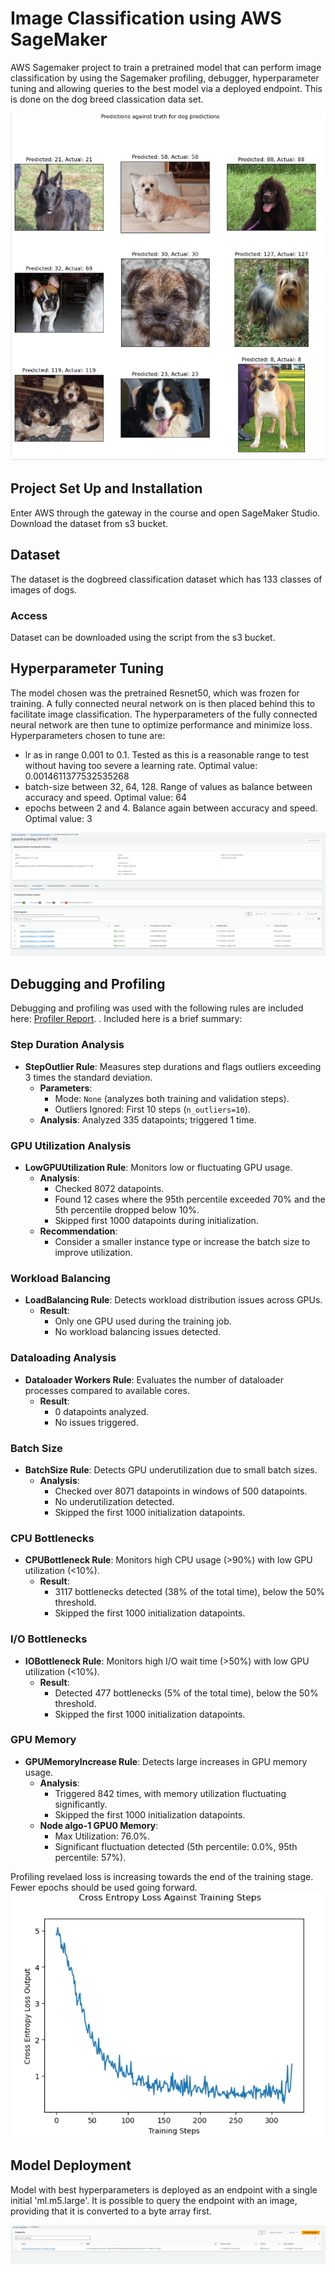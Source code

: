 # Image Classification using AWS SageMaker

AWS Sagemaker project to train a pretrained model that can perform image classification by using the Sagemaker profiling, debugger, hyperparameter tuning and allowing queries to the best model via a deployed endpoint. This is done on the dog breed classication data set.

![Dog Predictions](Screenshots/dogPredictions.PNG)


## Project Set Up and Installation
Enter AWS through the gateway in the course and open SageMaker Studio. 
Download the dataset from s3 bucket. 

## Dataset
The dataset is the dogbreed classification dataset which has 133 classes of images of dogs.

### Access
Dataset can be downloaded using the script from the s3 bucket.

## Hyperparameter Tuning
The model chosen was the pretrained Resnet50, which was frozen for training. A fully connected neural network on is then placed behind this to facilitate image classification. The hyperparameters of the fully connected neural network are then tune to optimize performance and minimize loss. Hyperparameters chosen to tune are: 
- lr as in range 0.001 to 0.1. Tested as this is a reasonable range to test without having too severe a learning rate. Optimal value: 0.0014611377532535268
- batch-size between 32, 64, 128. Range of values as balance between accuracy and speed. Optimal value: 64 
- epochs between 2 and 4. Balance again between accuracy and speed. Optimal value: 3

![Hyperparameter Training](./Screenshots/HPTuningJobs2.PNG)

## Debugging and Profiling
Debugging and profiling was used with the following rules are included here: [Profiler Report](./ProfilerReport/profiler-output/profiler-report.html). 
. Included here is a brief summary:
### Step Duration Analysis
- **StepOutlier Rule**: Measures step durations and flags outliers exceeding 3 times the standard deviation.
  - **Parameters**: 
    - Mode: `None` (analyzes both training and validation steps).
    - Outliers Ignored: First 10 steps (`n_outliers=10`).
  - **Analysis**: Analyzed 335 datapoints; triggered 1 time.
### GPU Utilization Analysis
- **LowGPUUtilization Rule**: Monitors low or fluctuating GPU usage.
  - **Analysis**:
    - Checked 8072 datapoints.
    - Found 12 cases where the 95th percentile exceeded 70% and the 5th percentile dropped below 10%.
    - Skipped first 1000 datapoints during initialization.
  - **Recommendation**: 
    - Consider a smaller instance type or increase the batch size to improve utilization.
### Workload Balancing
- **LoadBalancing Rule**: Detects workload distribution issues across GPUs.
  - **Result**: 
    - Only one GPU used during the training job.
    - No workload balancing issues detected.
### Dataloading Analysis
- **Dataloader Workers Rule**: Evaluates the number of dataloader processes compared to available cores.
  - **Result**: 
    - 0 datapoints analyzed.
    - No issues triggered.
### Batch Size
- **BatchSize Rule**: Detects GPU underutilization due to small batch sizes.
  - **Analysis**:
    - Checked over 8071 datapoints in windows of 500 datapoints.
    - No underutilization detected.
    - Skipped the first 1000 initialization datapoints.
### CPU Bottlenecks
- **CPUBottleneck Rule**: Monitors high CPU usage (>90%) with low GPU utilization (<10%).
  - **Result**:
    - 3117 bottlenecks detected (38% of the total time), below the 50% threshold.
    - Skipped the first 1000 initialization datapoints.
### I/O Bottlenecks
- **IOBottleneck Rule**: Monitors high I/O wait time (>50%) with low GPU utilization (<10%).
  - **Result**:
    - Detected 477 bottlenecks (5% of the total time), below the 50% threshold.
    - Skipped the first 1000 initialization datapoints.
### GPU Memory
- **GPUMemoryIncrease Rule**: Detects large increases in GPU memory usage.
  - **Analysis**:
    - Triggered 842 times, with memory utilization fluctuating significantly.
    - Skipped the first 1000 initialization datapoints.
  - **Node algo-1 GPU0 Memory**:
    - Max Utilization: 76.0%.
    - Significant fluctuation detected (5th percentile: 0.0%, 95th percentile: 57%).
 
Profiling revelaed loss is increasing towards the end of the training stage. Fewer epochs should be used going forward. 
![Loss Behaviour](./Screenshots/Loss.PNG)

## Model Deployment
Model with best hyperparameters is deployed as an endpoint with a single initial 'ml.m5.large'. It is possible to query the endpoint with an image, providing that it is converted to a byte array first. 

![Endpoint operation](./Screenshots/Endpoint_operation.PNG)

